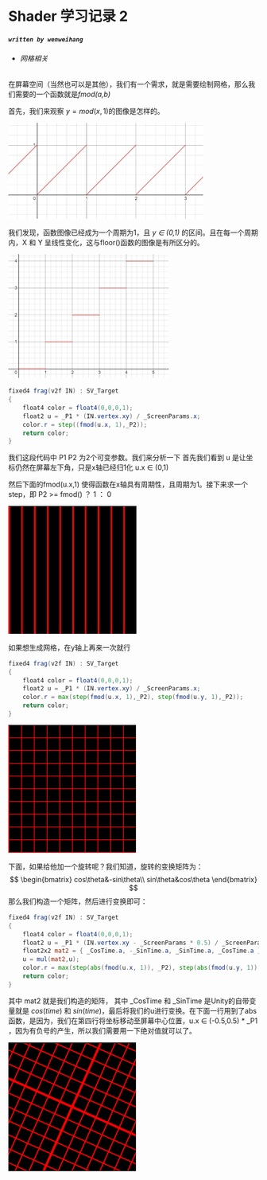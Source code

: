 <head>
    <script src="https://cdn.mathjax.org/mathjax/latest/MathJax.js?config=TeX-AMS-MML_HTMLorMML" type="text/javascript"></script>
    <script type="text/x-mathjax-config">
        MathJax.Hub.Config({
            tex2jax: {
            skipTags: ['script', 'noscript', 'style', 'textarea', 'pre'],
            inlineMath: [['$','$']]
            }
        });
    </script>
</head>

# Shader 学习记录 2

***`written by wenweihang`***

- ###### 网格相关

在屏幕空间（当然也可以是其他），我们有一个需求，就是需要绘制网格，那么我们需要的一个函数就是*fmod(a,b)*

首先，我们来观察 $y = mod(x,1)$的图像是怎样的。

<img src="img/shader_learning_2/image-20200416162530946.png" alt="image-20200416162530946" style="zoom:50%;" />

我们发现，函数图像已经成为一个周期为1，且  *y ∈ (0,1)*  的区间。且在每一个周期内，X 和 Y 呈线性变化，这与floor()函数的图像是有所区分的。

<img src="img/shader_learning_2/image-20200419002823694.png" alt="image-20200419002823694" style="zoom:50%;" />

```glsl
fixed4 frag(v2f IN) : SV_Target
{
    float4 color = float4(0,0,0,1);
    float2 u = _P1 * (IN.vertex.xy) / _ScreenParams.x;
    color.r = step((fmod(u.x, 1),_P2));
    return color;
}
```

我们这段代码中 P1 P2  为2个可变参数。我们来分析一下 首先我们看到 u 是让坐标仍然在屏幕左下角，只是x轴已经归1化 u.x ∈ (0,1) 

然后下面的fmod(u.x,1) 使得函数在x轴具有周期性，且周期为1。接下来求一个step，即  P2 >=  fmod() ？ 1 ： 0

<img src="img/shader_learning_2/image-20200416193122167.png" style="zoom:50%;" />

如果想生成网格，在y轴上再来一次就行

```glsl
fixed4 frag(v2f IN) : SV_Target
{
    float4 color = float4(0,0,0,1);
    float2 u = _P1 * (IN.vertex.xy) / _ScreenParams.x;
    color.r = max(step(fmod(u.x, 1),_P2), step(fmod(u.y, 1),_P2));
    return color;
}
```

<img src="img/shader_learning_2/image-20200416195036037.png" alt="image-20200416195036037" style="zoom:50%;" />

下面，如果给他加一个旋转呢？我们知道，旋转的变换矩阵为：
$$
\begin{bmatrix}
cos\theta&-sin\theta\\
sin\theta&cos\theta
\end{bmatrix}
$$
那么我们构造一个矩阵，然后进行变换即可：

```glsl
fixed4 frag(v2f IN) : SV_Target
{
    float4 color = float4(0,0,0,1);
    float2 u = _P1 * (IN.vertex.xy - _ScreenParams * 0.5) / _ScreenParams.x;
    float2x2 mat2 = { _CosTime.a, -_SinTime.a, _SinTime.a, _CosTime.a };
	u = mul(mat2,u);
    color.r = max(step(abs(fmod(u.x, 1)), _P2), step(abs(fmod(u.y, 1)), _P2));
    return color;
}
```

其中 mat2 就是我们构造的矩阵， 其中 _CosTime 和  _SinTime 是Unity的自带变量就是 $cos(time)$ 和  $sin(time)$，最后将我们的u进行变换。在下面一行用到了abs函数，是因为，我们在第四行将坐标移动至屏幕中心位置，u.x ∈ (-0.5,0.5) * _P1 ，因为有负号的产生，所以我们需要用一下绝对值就可以了。

<img src="img/shader_learning_2/image-20200417151855221.png" alt="image-20200417151855221" style="zoom:50%;" />